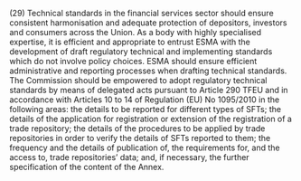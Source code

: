 (29) Technical standards in the financial services sector should ensure consistent harmonisation and adequate protection of depositors, investors and consumers across the Union. As a body with highly specialised expertise, it is efficient and appropriate to entrust ESMA with the development of draft regulatory technical and implementing standards which do not involve policy choices. ESMA should ensure efficient administrative and reporting processes when drafting technical standards. The Commission should be empowered to adopt regulatory technical standards by means of delegated acts pursuant to Article 290 TFEU and in accordance with Articles 10 to 14 of Regulation (EU) No 1095/2010 in the following areas: the details to be reported for different types of SFTs; the details of the application for registration or extension of the registration of a trade repository; the details of the procedures to be applied by trade repositories in order to verify the details of SFTs reported to them; the frequency and the details of publication of, the requirements for, and the access to, trade repositories’ data; and, if necessary, the further specification of the content of the Annex.
